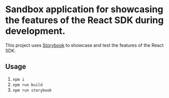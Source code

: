 # Sandbox application for showcasing the features of the React SDK during development.

This project uses [Storybook](https://storybook.js.org/) to showcase and test the features of the React SDK.

## Usage

1. `npm i`
2. `npm run build`
3. `npm run storybook`
